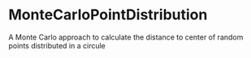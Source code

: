 # MonteCarloPointDistribution
A Monte Carlo approach to calculate the distance to center of random points distributed in a circule

